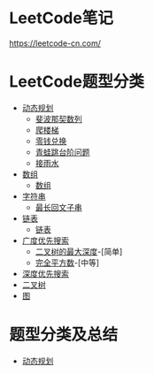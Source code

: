 # LeetCode笔记

https://leetcode-cn.com/

# LeetCode题型分类

- [动态规划]()
  - [斐波那契数列](动态规划/斐波那契数列.md)
  - [爬楼梯](动态规划/爬楼梯.md)
  - [零钱兑换](动态规划/零钱兑换.md)
  - [青蛙跳台阶问题](动态规划/青蛙跳台阶问题.md)
  - [接雨水](动态规划/接雨水.md)
- [数组]()
  - [数组](数组/array.md)
- [字符串]()
  - [最长回文子串](字符串/string.md)
- [链表]()
  - [链表](链表/link.md)     
- [广度优先搜索](https://leetcode-cn.com/tag/breadth-first-search/problemset/)
  - [二叉树的最大深度](https://leetcode-cn.com/problems/maximum-depth-of-binary-tree/)-[简单]
  - [完全平方数](https://leetcode-cn.com/problems/perfect-squares/)-[中等]
- [深度优先搜索](https://leetcode-cn.com/tag/depth-first-search/problemset/)
- [二叉树](https://leetcode-cn.com/tag/binary-tree/problemset/)
- [图](https://leetcode-cn.com/tag/graph/problemset/)

# 题型分类及总结

- [动态规划](动态规划/动态规划.md)
